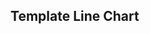 ## Template Line Chart

<script src="plotly-latest.min.js"></script>

<div id="myDiv"><!-- Plotly chart will be drawn inside this DIV --></div>

  <script>
var trace1 = {
  x: [1, 2, 3, 4], 
  y: [10, 25, 13, 17], 
  type: 'scatter'
};
var trace2 = {
  x: [1, 2, 3, 4], 
  y: [16, 5, 11, 9], 
  type: 'scatter'
};
var data = [trace1, trace2];
Plotly.newPlot('myDiv', data);
  </script>

